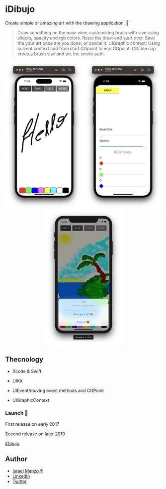 # iDibujo
Create simple or amazing art with the drawing application. :iphone:

> Draw something on the main view, customizing brush with size using sliders, opacity and rgb colors.  Reset the draw and start over. Save the your art once are you done, or cancel it. UIGraphic context: Using current context add from start CGpoint to end CGpoint. CGLine cap creates brush size and set the stroke path.

<p align="center">
<img src="/img/one.png" width="250"> <img src="/img/two.png" width="250"> <img src="/img/save.png" width="250">
</p>

## Thecnology

- Xcode & Swift

- UIKit

- UIEvent/moving event methods and CGPoint

- UIGraphicContext

### Launch :rocket:
First release on early 2017

Second release on later 2019

[iDibujo](https://apps.apple.com/us/app/idibujo/id1237783038)

## Author
-  [Israel Manzo ®](http://israelmanzo.com)
- [LinkedIn](https://www.linkedin.com/in/israel-manzo/) 
- [Twitter](https://twitter.com/israman30)
